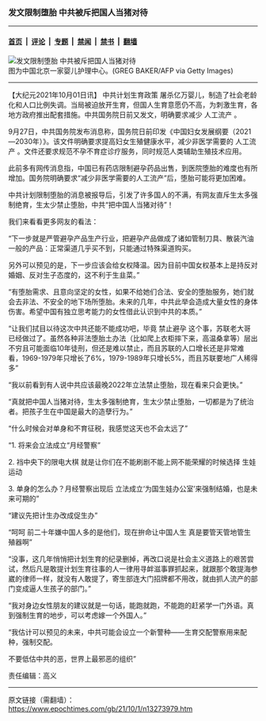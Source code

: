 ### 发文限制堕胎 中共被斥把国人当猪对待

---

#### [首页](../../../..?n13273979) &nbsp;|&nbsp; [评论](../../../../../epoch-comment?n13273979) &nbsp;|&nbsp; [专题](../../../../../epoch-special?n13273979) &nbsp;|&nbsp; [禁闻](../../../../../epoch-news?n13273979) &nbsp;|&nbsp; [禁书](../../../../../books?n13273979) &nbsp;|&nbsp; [翻墙](https://github.com/gfw-breaker/nogfw/blob/master/README.md?n13273979)


<div><img alt="发文限制堕胎 中共被斥把国人当猪对待" class="attachment-djy_600_400 size-djy_600_400 wp-post-image" src="https://i.epochtimes.com/assets/uploads/2021/10/id13274002-88-1--600x400.jpeg"/>
<div class="caption">
 图为中国北京一家婴儿护理中心。(GREG BAKER/AFP via Getty Images)
</div></div><hr/><div class="post_content" id="artbody" itemprop="articleBody">
 <!-- article content begin -->
 <p>
  【大纪元2021年10月01日讯】
  <ok href="https://www.epochtimes.com/gb/tag/%E4%B8%AD%E5%85%B1%E8%AE%A1%E5%88%92%E7%94%9F%E8%82%B2%E6%94%BF%E7%AD%96.html">
   中共计划生育政策
  </ok>
  屠杀亿万婴儿，制造了社会老龄化和人口比例失调。当局被迫放开生育，但国人生育意愿仍不高，为刺激生育，各地方政府推出配套措施。中共国务院日前又发文，明确要求减少
  <ok href="https://www.epochtimes.com/gb/tag/%E4%BA%BA%E5%B7%A5%E6%B5%81%E4%BA%A7.html">
   人工流产
  </ok>
  。
 </p>
 <p>
  9月27日，中共国务院发布消息称，国务院日前印发《中国妇女发展纲要（2021—2030年）》。该文件明确要求提高妇女生殖健康水平，减少非医学需要的
  <ok href="https://www.epochtimes.com/gb/tag/%E4%BA%BA%E5%B7%A5%E6%B5%81%E4%BA%A7.html">
   人工流产
  </ok>
  。文件还要求规范不孕不育症诊疗服务，同时规范人类辅助生殖技术应用。
 </p>
 <p>
  此前多有网传消息指，中国已有药店限制避孕药品出售，到医院堕胎的难度也有所增加。国务院明确要求“减少非医学需要的人工流产”后，堕胎可能将更加困难。
 </p>
 <p>
  中共计划限制堕胎的消息被报导后，引发了许多国人的不满，有网友直斥生太多强制绝育，生太少禁止堕胎，中共“把中国人当猪对待”！
 </p>
 <p>
  我们来看看更多网友的看法：
 </p>
 <p>
  “下一步就是严管避孕产品生产行业，把避孕产品做成了诸如管制刀具、散装汽油一般的产品：正常渠道几乎买不到，只能通过特殊渠道购买。
 </p>
 <p>
  另外可以预见的是，下一步应该会给女权降温。因为目前中国女权基本上是持反对婚姻、反对生子态度的，这不利于生韭菜。”
 </p>
 <p>
  “有堕胎需求、且意向坚定的女性，如果不给她们合法、安全的堕胎服务，她们就会去非法、不安全的地下场所堕胎。未来的几年，中共此举会造成大量女性的身体伤害。希望中国有独立思考能力的女性借此认识到中共的本质。”
 </p>
 <p>
  “让我们拭目以待这次中共还能不能成功吧，毕竟
  <ok href="https://www.epochtimes.com/gb/tag/%E7%A6%81%E6%AD%A2%E9%81%BF%E5%AD%95.html">
   禁止避孕
  </ok>
  这个事，苏联老大哥已经做过了。虽然各种非法堕胎土办法（比如爬上衣柜摔下来，高温桑拿等）层出不穷且可能面临10年徒刑，但还是难以禁止，而且苏联的人口增长还是非常难看，1969-1979年只增长了6%，1979-1989年只增长5%，而且苏联要地广人稀得多”
 </p>
 <p>
  “我以前看到有人说中共应该最晚2022年立法禁止堕胎，现在看来只会更快。”
 </p>
 <p>
  “真就把中国人当猪对待，生太多强制绝育，生太少禁止堕胎，一切都是为了统治者。把孩子生在中国是最大的造孽行为。”
 </p>
 <p>
  “什么时候会对单身和不育征税，我感觉这天也不会太远了”
 </p>
 <p>
  “1. 将来会立法成立“月经警察”
 </p>
 <p>
  2. 裆中央下的限电大棋 就是让你们在不能刷剧不能上网不能荣耀的时候选择
  <ok href="https://www.epochtimes.com/gb/tag/%E7%94%9F%E5%A8%83%E8%BF%90%E5%8A%A8.html">
   生娃运动
  </ok>
 </p>
 <p>
  3. 单身的怎么办？月经警察出现后 立法成立‘为国生娃办公室’来强制结婚，也是未来可期的”
 </p>
 <p>
  “建议先把计生办改成促生办”
 </p>
 <p>
  “呵呵 前二十年嫌中国人多的是他们，现在拚命让中国人生 真是要管天管地管生殖器啊”
 </p>
 <p>
  “没事，这几年悄悄把计划生育的纪录删掉，再改口说是社会主义道路上的艰苦尝试，然后凡是敢提计划生育往事的人一律用寻衅滋事罪抓起来，就跟那个敢提海参崴的律师一样，就没有人敢提了，寄生部连大门招牌都不用改，就由抓人流产的部门变成逼人生孩子的部门。”
 </p>
 <p>
  “我对身边女性朋友的建议就是一句话，能跑就跑，不能跑的赶紧学一门外语。真到强制生育的地步，可以考虑嫁一个外国人。”
 </p>
 <p>
  “我估计可以预见的未来，中共可能会设立一个新警种——生育交配警察用来配种，强制交配。
 </p>
 <p>
  不要低估中共的恶，世界上最邪恶的组织”
 </p>
 <p>
  责任编辑：高义
 </p>
 <!-- article content end -->
 <div id="below_article_ad">
 </div>
</div>


---

原文链接（需翻墙）：https://www.epochtimes.com/gb/21/10/1/n13273979.htm